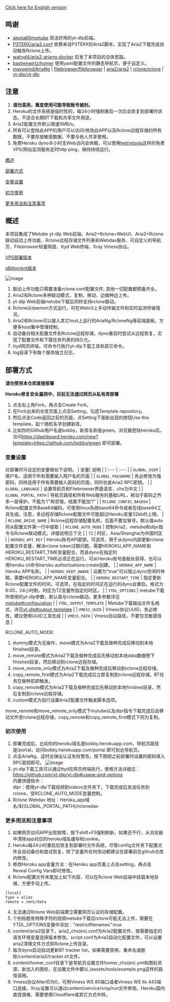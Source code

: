 [Click here for English version](https://github.com/wy580477/Heroku-All-In-One-APP/blob/main/README_en.md)

## 鸣谢

- [alexta69/metube](https://github.com/alexta69/metube) 简洁好用的yt-dlp前端。
- [P3TERX/aria2.conf](https://github.com/P3TERX/aria2.conf)  依靠来自P3TERX的Aria2脚本，实现了Aria2下载完成自动触发Rclone上传。
- [wahyd4/aria2-ariang-docker](https://github.com/wahyd4/aria2-ariang-docker)  启发了本项目的总体思路。
- [bastienwirtz/homer](https://github.com/bastienwirtz/homer)  使用yaml配置文件的静态导航页，便于自定义。
- [mayswind/AriaNg](https://github.com/mayswind/AriaNg) | [filebrowser/filebrowser](https://github.com/filebrowser/filebrowser) | [aria2/aria2](https://github.com/aria2/aria2) | [rclone/rclone](https://github.com/rclone/rclone) | [yt-dlp/yt-dlp](https://github.com/yt-dlp/yt-dlp)

## 注意

 1. **请勿滥用，重度使用可能导致账号被封。**
 2. Heroku的文件系统是临时性的，每24小时强制重启一次后会恢复到部署时状态。不适合长期BT下载和共享文件用途。
 3. Aria2配置文件默认限速5MB/s。
 4. 所有可以登陆此APP的用户可以访问/修改此APP以及Rclone远程存储的所有数据，不要存放敏感数据，不要与他人共享使用。
 5. 免费Heroku dyno半小时无Web访问会休眠，可以使用[hetrixtools](https://hetrixtools.com/uptime-monitor/215727.html)这样的免费VPS/网站监测服务定时http ping，保持持续运行。

[概述](#概述)

[部署方式](#部署方式)

[变量设置](#变量设置)  

[初次使用](#初次使用)  

[更多用法和注意事项](#更多用法和注意事项)  

## 概述

本项目集成了Metube yt-dlp Web前端、Aria2+Rclone+WebUI、Aria2+Rclone联动自动上传功能、Rclone远程存储文件列表和Webdav服务、可自定义的导航页、Filebrowser轻量网盘、ttyd Web终端、Xray Vmess协议。

[VPS部署版本](https://github.com/wy580477/Aria2-AIO-Container)

[qBittorrent版本](https://github.com/wy580477/qBit-to-Rclone-on-Heroku)

![image](https://user-images.githubusercontent.com/98247050/165098261-7290ff50-ec0f-47ac-b8ec-7fe09f468a0e.png)

 1. 联动上传功能只需要准备rclone.conf配置文件, 其他一切配置都预备齐全。
 2. Aria2和Rclone多种联动模式，复制、移动、边做种边上传。
 3. yt-dlp Web前端metube下载后同样支持rclone联动。
 4. Rclone以daemon方式运行，可在WebUI上手动传输文件和实时监测传输情况。
 5. Aria2和Rclone可以接入其它host上运行的AriaNg/RcloneNg等前端面板，方便多host集中管理控制。
 6. 自动备份相关配置文件到Rclone远程存储，dyno重启时尝试从远程恢复，实现了配置文件和下载任务列表的持久化。
 7. ttyd网页终端，可命令行执行yt-dlp下载工具和其它命令。
 8. log目录下有每个服务独立日志。

## 部署方式

 **请勿使用本仓库直接部署**  

  **Heroku修复安全漏洞中，目前无法通过网页从私有库部署**  

 1. 点击右上角Fork，再点击Create Fork。
 2. 在Fork出来的仓库页面上点击Setting，勾选Template repository。
 3. 然后点击Code返回之前的页面，点Setting下面新出现的按钮Use this template，起个随机名字创建新库。
 4. 比如你的Github用户名是bobby，新库名称是green。浏览器登陆heroku后，访问<https://dashboard.heroku.com/new?template=https://github.com/bobby/green> 即可部署。

### 变量设置

对部署时可设定的变量做如下说明。
| 变量| 说明 |
| :--- | :--- |
| `GLOBAL_USER` | 用户名，适用于所有需要输入用户名的页面 |
| `GLOBAL_PASSWORD` | 务必修改为强密码，同样适用于所有需要输入密码的页面，同时也是Aria2 RPC密钥。 |
| `GLOBAL_LANGUAGE` | 设置导航页和Filebrowser界面语言，chs为中文 |
| `GLOBAL_PORTAL_PATH` | 导航页路径和所有Web服务的基础URL，相当于密码之外多一层保护。不能为“/"和空值，结尾不能加“/" |
| `RCLONE_CONFIG_BASE64` | Rclone配置文件Base64编码，可使用linux系统base64命令或者在线base64工具生成。注意，多远程存储Rclone配置文件可能超过Heroku变量32kb的上限。 |
| `RCLONE_DRIVE_NAME` | Rclone远程存储配置名称，后面不要加冒号。默认值auto将从配置文件第一行中提取 |
| `RCLONE_AUTO_MODE` | 控制Aria2、metube和dlpr指令与Rclone联动模式，详细说明见下文 |
| `TZ` | 时区，Asia/Shanghai为中国时区 |
| `HEROKU_API_KEY` | Heroku账号API密钥，可选项，用于从dyno内部更新rclone配置文件变量，解决rclone token过期问题。需要HEROKU_APP_NAME和HEROKU_RESTART_TIME变量配合，而且dyno在指定的HEROKU_RESTART_TIME必须正在运行。可从Heroku账号面板处获得，也可以用heroku cli命令heroku authorizations:create创建。 |
| `HEROKU_APP_NAME` | Heroku APP名称。 |
| `HEROKU_KEEP_AWAKE` | 设置为"true"可以阻止dyno空闲时休眠，需要HEROKU_APP_NAME变量配合。 |
| `HEROKU_RESTART_TIME` | 指定更新Rclone配置文件的时间，可选项，在指定的时间正在运行的dyno会重启。格式为6:00，24小时制，时区为TZ变量所指定的时区。 |
| `YTDL_OPTIONS` | metube下载所使用的yt-dlp参数，默认值与rclone联动。更多参数详见[metube#configuration](https://github.com/alexta69/metube#configuration-via-environment-variables) |
| `YTDL_OUTPUT_TEMPLATE` | Metube下载输出文件名格式，详见[yt-dlp#output-template](https://github.com/yt-dlp/yt-dlp#output-template) |
| `VMESS_UUID` | Vmess协议UUID，务必修改，建议使用UUID工具生成 |
| `VMESS_PATH` | Vmess协议路径，不要包含敏感信息 |

 RCLONE_AUTO_MODE:  

 1. dummy模式为无操作，move模式为Aria2下载及做种完成后移动到本地finished目录。
 2. move_remote模式为Aria2下载及做种完成后先移动到本地data数据卷下finished目录，然后移动到rclone远程存储。
 3. move_remote_only模式为Aria2下载及做种完成后移动到rclone远程存储。
 4. copy_remote_first模式为Aria2下载完成后立即复制到rclone远程存储，BT任务在做种前即触发。
 5. copy_remote模式为Aria2下载及做种完成后先移动到本地finished目录，然后复制到rclone远程存储。
 6. custom模式为自行设置Aria2配置文件触发脚本选项。

 move_remote和move_remote_only模式下mutube以及dlpr指令下载完成后会移动文件至rclone远程存储，copy_remote和copy_remote_first模式下则为复制。  

### 初次使用

 1. 部署完成后，比如你的heroku域名是bobby.herokuapp.com，导航页路径是/portal，访问bobby.herokuapp.com/portal 即可到达导航页。
 2. 点击AriaNg，这时会弹出认证失败警告，按下图把之前部署时设置的密码填入RPC密钥即可。
   ![image](https://user-images.githubusercontent.com/98247050/163184113-d0f09e78-01f9-4d4a-87b9-f4a9c1218253.png)
 3. yt-dlp下载工具可以通过ttyd在网页终端执行，使用方法详细见：<https://github.com/yt-dlp/yt-dlp#usage-and-options>  
    内置快捷指令：  
    dlpr：使用yt-dlp下载视频到videos文件夹下，下载完成后发送任务到rclone，受RCLONE_AUTO_MODE变量控制。  
 4. Rclone Webdav 地址：Heroku_app域名/${GLOBAL_PORTAL_PATH}/rclonedav

### 更多用法和注意事项

 1. 如果网页访问APP出现故障，按下shift+F5强制刷新，如果还不行，从浏览器中清除app对应的heroku域名缓存和cookie。
 2. Heroku每24小时重启后恢复到部署时文件系统，尽管config文件夹下配置文件会自动备份和尝试恢复，除了变量外任何改动都建议在部署前在github仓库内修改。
 3. 修改Heroku app变量方法：在Heroku app页面上点击setting，再点击Reveal Config Vars即可修改。
 4. Rclone配置文件末尾加上如下内容，可以在Rclone Web前端中挂载本地存储，方便手动上传。

```
[local]
type = alias
remote = /mnt/data
```

 4. 无法通过Rclone Web前端建立需要网页认证的存储配置。
 5. 个别标题有特殊字符的视频metube下载后rclone可能无法上传，需要在YTDL_OPTIONS变量中添加："restrictfilenames":true
 6. content/aria2目录下，aria2_chs(en).conf为Aria2配置文件，按需要指定的语言环境变量选择版本修改。script.conf为Aria2自动化配置文件，可以设置aria2清理文件方式和Rclone上传目录。
 7. 每次dyno启动自动更新BT tracker list，如果需要禁用，重命名或删除/content/aria2/tracker.sh文件。
 8. content/homer_conf目录下是导航页设置文件homer_chs(en).yml和图标资源，新加入的图标，在设置文件中要以./assets/tools/example.png这样的路径调用。
 9. Vmess协议AlterID为0，可用Vmess WS 80端口或者Vmess WS tls 443端口连接。Xray设置可以通过content/service/xray/run文件修改。Heroku国内直连很难，需要使用Cloudflare或其它方式中转。
